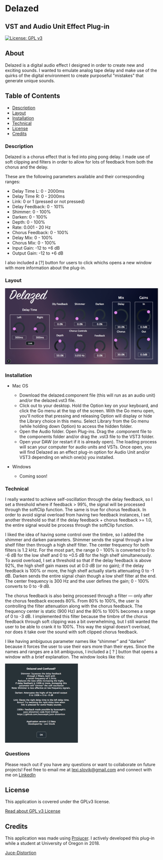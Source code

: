 # Delazed
## VST and Audio Unit Effect Plug-in
[![License: GPL v3](https://img.shields.io/badge/License-GPLv3-blue.svg)](https://www.gnu.org/licenses/gpl-3.0)

## About
Delazed is a digital audio effect I designed in order to create new and exciting sounds. I wanted to emulate analog tape delay and make use of the quirks of the digital environment to create purposeful "mistakes" that generate unique sounds.

## Table of Contents
* [Description](#description)
* [Layout](#layout)
* [Installation](#installation)
* [Technical](#technical)
* [License](#license)
* [Credits](#credits)


### Description
Delazed is a chorus effect that is fed into ping pong delay. I made use of soft clipping and filters in order to allow for lots of feedback from both the chorus and the delay.

These are the following parameters available and their corresponding ranges:
- Delay Time L: 0 - 2000ms
- Delay Time R: 0 - 2000ms
- Link: 0 or 1 (pressed or not pressed)
- Delay Feedback: 0 - 101%
- Shimmer: 0 - 100%
- Darken: 0 - 100%
- Depth: 0 - 100%
- Rate: 0.001 - 20 Hz
- Chorus Feedback: 0 - 100%
- Delay Mix: 0 - 100%
- Chorus Mix: 0 - 100%
- Input Gain: -12 to +6 dB
- Output Gain: -12 to +6 dB

I also included a [?] button for users to click whichs opens a new window with more information about the plug-in.

### Layout
![Delazed Default GUI](assets/images/delazed-default-gui.png)

### Installation
* Mac OS
    - Download the delazed.component file (this will run as an audio unit) and/or the delazed.vst3 file. 
    - Click out to your desktop. Hold the Option key on your keyboard, and click the Go menu at the top of the screen. With the Go menu open, you'll notice that pressing and releasing Option will display or hide the Library choice in this menu. Select Library from the Go menu (while holding down Option) to access the hidden folder.
    - Open the Audio folder. Open Plug-ins. Drag the .component file to the components folder and/or drag the .vst3 file to the VST3 folder.
    - Open your DAW (or restart if it is already open). The loading process will scan your computer for audio units and VSTs. Once open, you will find Delazed as an effect plug-in option for Audio Unit and/or VST3 depending on which one(s) you installed.

* Windows
    - Coming soon!


### Technical
I really wanted to achieve self-oscillation through the delay feedback, so I set a threshold where if feedback > 99%, the signal will be processed through the softClip function. The same is true for chorus feedback. In order to avoid signal overload from having two feedback instances, I set another threshold so that if the delay feedback + chorus feedback >= 1.0, the entire signal would be process through the softClip function.

I liked the idea of having some control over the timbre, so I added the shimmer and darken parameters. Shimmer sends the signal through a low shelf filter then through a high shelf filter. The center frequency for both filters is 1.2 kHz. For the most part, the range 0 - 100% is converted to 0 to -6 dB for the low shelf and 0 to +0.5 dB for the high shelf simultaneously. To avoid overload, I set a threshold so that if the delay feedback is above 92%, the high shelf gain maxes out at 0.0 dB (or no gain); if the delay feedback is 100% or more, the high shelf actually starts attenuating 0 to -1 dB. Darken sends the entire signal chain though a low shelf filter at the end. The center frequency is 300 Hz and the user defines the gain; 0 - 100% converts to 0 to -9 dB.

The chorus feedback is also being processed through a filter — only after the chorus feedback exceeds 80%. From 80% to 100%, the user is controlling the filter attenuation along with the chorus feedback. The frequency center is static (900 Hz) and the 80% to 100% becomes a range of 0 to -3 dB. I implemented this filter because the timbre of the chorus feedback through soft clipping was a bit overwhelming, but I still wanted the user to be able to crank it to 100%. This way the signal doesn’t overload, nor does it take over the sound with soft clipped chorus feedback.

I like having ambiguous parameter names like “shimmer” and “darken” because it forces the user to use their ears more than their eyes. Since the names and ranges are a bit ambiguous, I included a [ ? ] button that opens a window with a brief explanation. The window looks like this:

<img src="./assets/images/question.png" alt="Question Mark" width="240" height="260" />

### Questions
Please reach out if you have any questions or want to collaborate on future projects! Feel free to email me at lexi.slovik@gmail.com and connect with me on [LinkedIn](https://www.linkedin.com/in/lex-slovik-018979186/)

## License
This application is covered under the GPLv3 license.

[Read about GPL v3 License](https://www.gnu.org/licenses/gpl-3.0)

## Credits
This application was made using [Projucer](https://juce.com/get-juce). I actively developed this plug-in while a student at University of Oregon in 2018.

[Juce-Distortion](https://github.com/juce-distortion)
